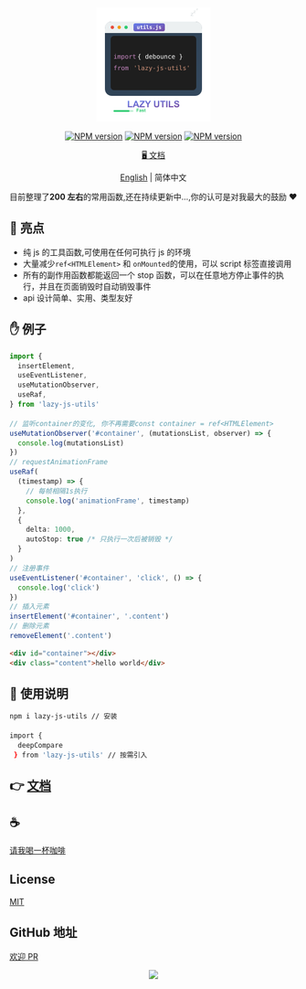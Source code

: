 <p align="center">
<img height="200" src="./assets/kv.png" alt="lazy-js-utils">
</p>
<p align="center"><a href="https://www.npmjs.com/package/lazy-js-utils"><img src="https://img.shields.io/npm/v/lazy-js-utils?color=3fb883&amp;label=" alt="NPM version"></a>
<a href="https://www.npmjs.com/package/lazy-js-utils"><img src="https://img.shields.io/npm/dm/lazy-js-utils?style=social" alt="NPM version"></a>
<a href="https://github.com/Simon-He95/lazy-js-utils"><img src="https://img.shields.io/github/stars/Simon-He95/lazy-js-utils?style=social" alt="NPM version"></a>
</p>
<p align="center"><a href="https://lazy-js-utils-docs.netlify.app/">🖥 文档</a></p>
<p align="center"> <a href="./README_en.md">English</a> | 简体中文</p>

目前整理了<strong>200 左右</strong>的常用函数,还在持续更新中...,你的认可是对我最大的鼓励 :hearts:

## :100: 亮点

- 纯 js 的工具函数,可使用在任何可执行 js 的环境
- 大量减少`ref<HTMLElement>` 和 `onMounted`的使用，可以 script 标签直接调用
- 所有的副作用函数都能返回一个 stop 函数，可以在任意地方停止事件的执行，并且在页面销毁时自动销毁事件
- api 设计简单、实用、类型友好

## &#x270B; 例子

```ts
import {
  insertElement,
  useEventListener,
  useMutationObserver,
  useRaf,
} from 'lazy-js-utils'

// 监听container的变化, 你不再需要const container = ref<HTMLElement>
useMutationObserver('#container', (mutationsList, observer) => {
  console.log(mutationsList)
})
// requestAnimationFrame
useRaf(
  (timestamp) => {
    // 每帧相隔1s执行
    console.log('animationFrame', timestamp)
  },
  {
    delta: 1000,
    autoStop: true /* 只执行一次后被销毁 */
  }
)
// 注册事件
useEventListener('#container', 'click', () => {
  console.log('click')
})
// 插入元素
insertElement('#container', '.content')
// 删除元素
removeElement('.content')
```

```html
<div id="container"></div>
<div class="content">hello world</div>
```

## :book: 使用说明

```bash
npm i lazy-js-utils // 安装

import {
  deepCompare
 } from 'lazy-js-utils' // 按需引入

```

## 👉 [文档](https://lazy-js-utils-docs.netlify.app/)

## :coffee:

[请我喝一杯咖啡](https://github.com/Simon-He95/sponsor)

## License

[MIT](./license)

## GitHub 地址

[欢迎 PR](https://github.com/Simon-He95/lazy-js-utils)

<p align="center">
  <a href="https://cdn.jsdelivr.net/gh/Simon-He95/lazy-js-utils@master/.github-contributors/Simon-He95_lazy-js-utils.svg">
    <img src="https://cdn.jsdelivr.net/gh/Simon-He95/lazy-js-utils@master/.github-contributors/Simon-He95_lazy-js-utils.svg" />
  </a>
</p>
